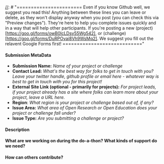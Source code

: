 
[//]: # "=======================
Even if you know Github well, we suggest you read this! 
Anything between these lines you can leave or delete, as they won't display anyway when you post (you can check this via "Preview changes"). They're here to help you complete issues quickly and in a way that will help other participants. 
If you're posting a new (project)[https://goo.gl/forms/owB0lcLDsy55Wg542], or (challenge)[https://goo.gl/forms/DuRPOvai8Vh9WsMq2]. We suggest you fill out the relavent Google Forms first!
============================"

#### **Submission MetaData**

[//]: # "=======================
Please paste the metadata you received after submitting your project or challenge in your Google Form exactly as we sent it to you.
============================"

* **Submission Name:** _Name of your project or challenge_
* **Contact Lead:** _What's the best way for folks to get in touch with you? Leave your twitter handle, github profile or email here - whatever way is best to get in touch with you for this project!_
* **External Site Link (optional - primarily for projects):** _For project leads, if your project already has a site where folks can learn more about your project, leave a URL here._
* **Region**: _What region is your project or challenge based out of, if any?_
* **Issue Area:** _What area of Open Research or Open Education does your project or challenge fall under?_
* **Issue Type:** _Are you submitting a challenge or project?_

#### **Description**
[//]: # "=======================
Insert a paragraph providing more context for your project or challenge focuses on. For project leads, this is a good place to give some broader context about your project—beyond the scope of the do-a-thon.
============================"

#### **What are we working on during the do-a-thon? What kinds of support do we need?** 
[//]: # "=======================
For those leading projects, please give some more information about what type of support you are specifically looking to get done during the do-a-thon day.
Note: Challenge leads will not need to fill out this section and can remove it.
============================"

####  **How can others contribute?** 
[//]: # "=======================
Please include contributing guidelines here. Let folks know how they get in contact with you, and what the best way to contribute to the project or challenge is. E.g. if you are a challenge lead, give some context on what design thinking tools you'll be using, and how other folks can update their ideas onto the thread.
============================"
